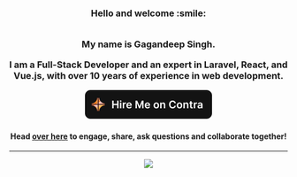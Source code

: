 <h3 align="center">
  Hello and welcome :smile:
  <br>
  <br>
  
My name is Gagandeep Singh. 

I am a Full-Stack Developer and an expert in Laravel, React, and Vue.js, with over 10 years of experience in web development. 
</h3>

<p align="center">
  <a href="https://dub.sh/irs-contra" target="_blank">
    <img alt="Hire on Contra" src="hiremeoncontra-light.png">
  </a>
</p>

<h4 align="center">
	Head <a href="https://github.com/gagansday/gagansday/discussions/1">over here</a> to engage, share, ask questions and collaborate together!
</h4>

<hr>

<p align="center">
	<img width="450em" src="https://github-readme-streak-stats.herokuapp.com/?user=gagansday&include_all_commits=true&hide_border=true&theme=dark"/>
</p>



